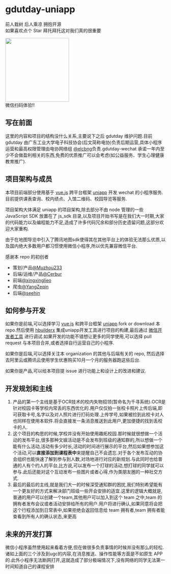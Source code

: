 # gdutday-uniapp 
前人栽树  后人乘凉  拥抱开源  
如果喜欢点个 Star 拜托拜托这对我们真的很重要  

<img src="https://gdutday.gitee.io/textpage/images/pic14.jpg" width="200px" height="200px"></img>  
微信扫码体验!!

## 写在前面
这里的内容和项目的结构没什么关系,主要说下之后 gdutday 维护问题.目前 gdutday 由广东工业大学电子科技协会(后文简称电协)负责后期运营,具体小程序运营和最高权限管理由电协网络组 [@elcbng](https://github.com/elcbng)负责.gdutday-wechat 承诺一年内至少不会做盈利相关的东西,免费的优质推广可以会考虑(如公益服务、学生心理健康教育推广).

## 项目架构与成员
本项目前端部分使用基于 [vue.js](https://github.com/vuejs/vue) 跨平台框架 [uniapp](https://github.com/dcloudio/uni-app) 开发 wechat 的小程序服务.目前提供课表查询、校内绩点、入馆二维码、校园导览等服务.

项目架构大体满足 uniapp 的项目架构,除去部分不由 node 管理的一些JavaScript SDK 放置在了 js_sdk 目录,以及项目开始书写是在我们大一时期,大家的代码能力以及编程能力不足,造成了许多代码冗余和部分历史遗留问题,这部分欢迎大家重构.

由于在地图导览中引入了腾讯地图sdk使得其在其他平台上的体验无法那么优质,以及国内绝大多数用户都习惯使用微信小程序,所以优先兼容微信平台.

感谢本 repo 的初创者
- 策划/产品[@Muzhou233](https://github.com/Muzhou233)
- 后端/运维/产品[@Cerbur](https://github.com/Cerbur)
- 前端[@xingxinglieo](https://github.com/xingxinglieo)
- 爬虫[@YangZeqin](https://github.com/YangZeqin)
- 后端[@seehin](https://github.com/seehin)

## 如何参与开发
如果你是前端,可以选择学习 [vue.js](https://github.com/vuejs/vue) 和跨平台框架 [uniapp](https://github.com/dcloudio/uni-app).fork or download 本 repo.然后使用 [hbuilderx](https://dcloud.io/hbuilderx.html) 集成uniapp开发工具进行项目的构建,最后通过 [微信开发者工具](https://developers.weixin.qq.com/miniprogram/dev/devtools/download.html) 进行调试.如果开发的功能不错想让更多的同学使用,可以选择 pull request 与本项目合并,或者选择自行运营自己的小程序.  

如果你是后端,可以选择关注本 organization 的其他与后端有关的 repo, 然后选择去阿里云或腾讯云使用学生优惠购买10月一个月的服务器跑这些后台.  

如果你是产品,可以给本项目提 issue 进行功能上和设计上的改进和建议.  

## 开发规划和主线
1. 产品的第一个主线是基于OCR技术的校内失物招领(暂命名为千寻系统).OCR是针对校园卡等学校内常丢的东西优化的.用户仅仅拍一张校卡照片上传后端,即可获取卡号,名字以及对人照片进行打码处理.上传学号,如果被捡到此校卡对人也同样在使用本软件.将会直接发一条消息推送到此用户,更加便捷的找到丢校卡的人.  
2. 这个项目的构思的时候,学校并没有开始使用趣拓校园.那时候就很想做一个活动的发布平台,很多那种文娱活动是不会发布到班级的通知群的,所以想做一个能有什么活动,活动有多少时长,活动的时间进行展示的平台,然后如果想参加这个活动,可以**直接添加到课程表中**来提醒自己不会遗忘.对于各个发布互动的协会组织也能快速了解到参与到人数,对场地进行对应的新规划.与此同时也给普通的人有个约人的平台,比方说,可以发布一个打球的活动,想打球的同学就可以参与.此后还能对这个互动发布一些图片或者心得,作为类朋友圈的一种社交方式.  
3. 最后的最后的主线,就是我们大一的时候深受通知群的困扰,我们特别希望能有一个更友好的方式来解决部门班级一些开会安排的适宜.这里的逻辑大概就是,普通的用户可以创建一个team,其他用户可以加入到这个 team 之中,team 的拥有者发布会议或者活动安排给所有的用户.用户将进行确认,如果同意将会把这个行程添加到日常表中,如果拒绝会返回信息给 team 拥有者,team 拥有者能查看到所有人的确认状态,来更高

## 未来的开发打算
微信小程序虽然使用起来看着方便,但在做很多负责事情的时候并没有那么的轻松.诸如上面的三个涉及到ugc的内容,在消息推送、操作性能等方面是不如原生 APP 的.此外小程序无法断网打开,这就造成了部分极端情况下,没有网络的同学无法第一时间知道自己的课程安排
